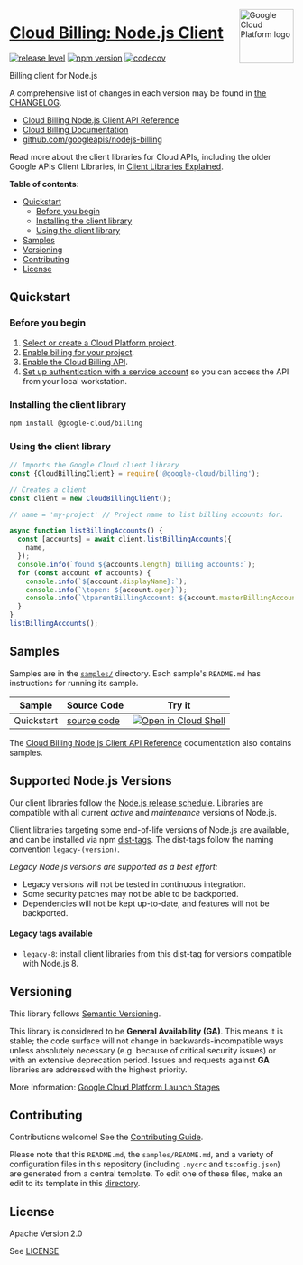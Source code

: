 [//]: # "This README.md file is auto-generated, all changes to this file will be lost."
[//]: # "To regenerate it, use `python -m synthtool`."
<img src="https://avatars2.githubusercontent.com/u/2810941?v=3&s=96" alt="Google Cloud Platform logo" title="Google Cloud Platform" align="right" height="96" width="96"/>

# [Cloud Billing: Node.js Client](https://github.com/googleapis/nodejs-billing)

[![release level](https://img.shields.io/badge/release%20level-general%20availability%20%28GA%29-brightgreen.svg?style=flat)](https://cloud.google.com/terms/launch-stages)
[![npm version](https://img.shields.io/npm/v/@google-cloud/billing.svg)](https://www.npmjs.org/package/@google-cloud/billing)
[![codecov](https://img.shields.io/codecov/c/github/googleapis/nodejs-billing/master.svg?style=flat)](https://codecov.io/gh/googleapis/nodejs-billing)




Billing client for Node.js


A comprehensive list of changes in each version may be found in
[the CHANGELOG](https://github.com/googleapis/nodejs-billing/blob/master/CHANGELOG.md).

* [Cloud Billing Node.js Client API Reference][client-docs]
* [Cloud Billing Documentation][product-docs]
* [github.com/googleapis/nodejs-billing](https://github.com/googleapis/nodejs-billing)

Read more about the client libraries for Cloud APIs, including the older
Google APIs Client Libraries, in [Client Libraries Explained][explained].

[explained]: https://cloud.google.com/apis/docs/client-libraries-explained

**Table of contents:**


* [Quickstart](#quickstart)
  * [Before you begin](#before-you-begin)
  * [Installing the client library](#installing-the-client-library)
  * [Using the client library](#using-the-client-library)
* [Samples](#samples)
* [Versioning](#versioning)
* [Contributing](#contributing)
* [License](#license)

## Quickstart

### Before you begin

1.  [Select or create a Cloud Platform project][projects].
1.  [Enable billing for your project][billing].
1.  [Enable the Cloud Billing API][enable_api].
1.  [Set up authentication with a service account][auth] so you can access the
    API from your local workstation.

### Installing the client library

```bash
npm install @google-cloud/billing
```


### Using the client library

```javascript
// Imports the Google Cloud client library
const {CloudBillingClient} = require('@google-cloud/billing');

// Creates a client
const client = new CloudBillingClient();

// name = 'my-project' // Project name to list billing accounts for.

async function listBillingAccounts() {
  const [accounts] = await client.listBillingAccounts({
    name,
  });
  console.info(`found ${accounts.length} billing accounts:`);
  for (const account of accounts) {
    console.info(`${account.displayName}:`);
    console.info(`\topen: ${account.open}`);
    console.info(`\tparentBillingAccount: ${account.masterBillingAccount}`);
  }
}
listBillingAccounts();

```



## Samples

Samples are in the [`samples/`](https://github.com/googleapis/nodejs-billing/tree/master/samples) directory. Each sample's `README.md` has instructions for running its sample.

| Sample                      | Source Code                       | Try it |
| --------------------------- | --------------------------------- | ------ |
| Quickstart | [source code](https://github.com/googleapis/nodejs-billing/blob/master/samples/quickstart.js) | [![Open in Cloud Shell][shell_img]](https://console.cloud.google.com/cloudshell/open?git_repo=https://github.com/googleapis/nodejs-billing&page=editor&open_in_editor=samples/quickstart.js,samples/README.md) |



The [Cloud Billing Node.js Client API Reference][client-docs] documentation
also contains samples.

## Supported Node.js Versions

Our client libraries follow the [Node.js release schedule](https://nodejs.org/en/about/releases/).
Libraries are compatible with all current _active_ and _maintenance_ versions of
Node.js.

Client libraries targeting some end-of-life versions of Node.js are available, and
can be installed via npm [dist-tags](https://docs.npmjs.com/cli/dist-tag).
The dist-tags follow the naming convention `legacy-(version)`.

_Legacy Node.js versions are supported as a best effort:_

* Legacy versions will not be tested in continuous integration.
* Some security patches may not be able to be backported.
* Dependencies will not be kept up-to-date, and features will not be backported.

#### Legacy tags available

* `legacy-8`: install client libraries from this dist-tag for versions
  compatible with Node.js 8.

## Versioning

This library follows [Semantic Versioning](http://semver.org/).


This library is considered to be **General Availability (GA)**. This means it
is stable; the code surface will not change in backwards-incompatible ways
unless absolutely necessary (e.g. because of critical security issues) or with
an extensive deprecation period. Issues and requests against **GA** libraries
are addressed with the highest priority.





More Information: [Google Cloud Platform Launch Stages][launch_stages]

[launch_stages]: https://cloud.google.com/terms/launch-stages

## Contributing

Contributions welcome! See the [Contributing Guide](https://github.com/googleapis/nodejs-billing/blob/master/CONTRIBUTING.md).

Please note that this `README.md`, the `samples/README.md`,
and a variety of configuration files in this repository (including `.nycrc` and `tsconfig.json`)
are generated from a central template. To edit one of these files, make an edit
to its template in this
[directory](https://github.com/googleapis/synthtool/tree/master/synthtool/gcp/templates/node_library).

## License

Apache Version 2.0

See [LICENSE](https://github.com/googleapis/nodejs-billing/blob/master/LICENSE)

[client-docs]: https://googleapis.dev/nodejs/billing/latest/index.html
[product-docs]: https://cloud.google.com/billing/docs
[shell_img]: https://gstatic.com/cloudssh/images/open-btn.png
[projects]: https://console.cloud.google.com/project
[billing]: https://support.google.com/cloud/answer/6293499#enable-billing
[enable_api]: https://console.cloud.google.com/flows/enableapi?apiid=cloudbilling.googleapis.com
[auth]: https://cloud.google.com/docs/authentication/getting-started
